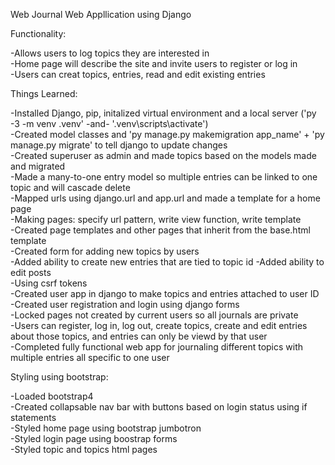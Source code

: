 Web Journal Web Appllication using Django  

Functionality:  

  -Allows users to log topics they are interested in  
  -Home page will describe the site and invite users to register or log in  
  -Users can creat topics, entries, read and edit existing entries  

Things Learned:  

-Installed Django, pip, initalized virtual environment and a local server ('py -3 -m venv .venv' -and- '.venv\scripts\activate')  
-Created model classes and 'py manage.py makemigration app_name' + 'py manage.py migrate' to tell django to update changes  
-Created superuser as admin and made topics based on the models made and migrated  
-Made a many-to-one entry model so multiple entries can be linked to one topic and will cascade delete  
-Mapped urls using django.url and app.url and made a template for a home page  
-Making pages: specify url pattern, write view function, write template  
-Created page templates and other pages that inherit from the base.html template  
-Created form for adding new topics by users  
-Added ability to create new entries that are tied to topic id
-Added ability to edit posts  
-Using csrf tokens  
-Created user app in django to make topics and entries attached to user ID  
-Created user registration and login using django forms  
-Locked pages not created by current users so all journals are private  
-Users can register, log in, log out, create topics, create and edit entries about those topics, and entries can only be viewd by that user  
-Completed fully functional web app for journaling different topics with multiple entries all specific to one user  

Styling using bootstrap:  

-Loaded bootstrap4  
-Created collapsable nav bar with buttons based on login status using if statements  
-Styled home page using bootstrap jumbotron  
-Styled login page using boostrap forms  
-Styled topic and topics html pages
